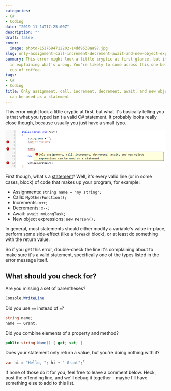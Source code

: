 ```yaml
---
categories:
- C#
- Coding
date: "2019-11-14T17:25:00Z"
description: ""
draft: false
cover:
  image: photo-1517694712202-14dd9538aa97.jpg
slug: only-assignment-call-increment-decrement-await-and-new-object-expressions-can-be-used-as-a-statement
summary: This error might look a little cryptic at first glance, but it's fairly descriptive
  in explaining what's wrong. You're likely to come across this one before your first
  cup of coffee.
tags:
- C#
- Coding
title: Only assignment, call, increment, decrement, await, and new object expressions
  can be used as a statement
---
```

This error might look a little cryptic at first, but what it's basically telling you is that what you typed isn't a valid C# statement. It probably looks really close though, because usually you just have a small typo.

![](valid-statements-error.png)

First though, what's a [statement](https://docs.microsoft.com/en-us/dotnet/csharp/programming-guide/statements-expressions-operators/statements)? Well, it's every valid line (or in some cases, block) of code that makes up your program, for example:

- Assignments: `string name = "my string";`
- Calls: `MyOtherFunction();`
- Increments: `x++;`
- Decrements: `x--;`
- Await: `await myLongTask;`
- New object expressions: `new Person();`

In general, most statements should either modify a variable's value in-place, perform some side-effect (like a `foreach` block), or at least do something with the return value.

So if you get this error, double-check the line it's complaining about to make sure it's a valid statement, specifically one of the types listed in the error message itself.

## What should you check for?

Are you missing a set of parentheses?

```cs
Console.WriteLine
```

Did you use `==` instead of `=`?

```cs
string name;
name == Grant;
```

Did you combine elements of a property and method?  
```cs
public string Name() { get; set; }
```

Does your statement only return a value, but you're doing nothing with it?  

```cs
var hi = "Hello, "; hi + " Grant";`
```

If none of those do it for you, feel free to leave a comment below. Heck, post the offending line, and we'll debug it together - maybe I'll have something else to add to this list.
